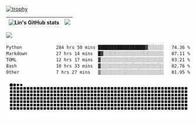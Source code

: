 [![trophy](https://github-profile-trophy.vercel.app/?username=ocss884&column=7)](https://github.com/ocss884)

| ![Lin's GitHub stats](https://github-readme-stats.vercel.app/api?username=ocss884&show_icons=true&hide_border=True&count_private=true) | ![](https://github-readme-streak-stats.herokuapp.com?user=ocss884&hide_border=true&date_format=M%20j%5B%2C%20Y%5D&ring=7EDDCF&fire=7EDDCF") |
| ------------------------------------------------------------ | ------------------------------------------------------------ |

![](https://komarev.com/ghpvc/?username=ocss884&color=brightgreen)

<!--START_SECTION:waka-->

```txt
Python             284 hrs 50 mins ██████████████████▓░░░░░░   74.36 %
Markdown           27 hrs 14 mins  █▓░░░░░░░░░░░░░░░░░░░░░░░   07.11 %
TOML               12 hrs 17 mins  ▓░░░░░░░░░░░░░░░░░░░░░░░░   03.21 %
Bash               10 hrs 33 mins  ▓░░░░░░░░░░░░░░░░░░░░░░░░   02.76 %
Other              7 hrs 27 mins   ▒░░░░░░░░░░░░░░░░░░░░░░░░   01.95 %
```

<!--END_SECTION:waka-->

<p align="center">
   <img src="https://github.com/ocss884/ocss884/blob/output/github-snake.svg" alt="snake">
</p>
